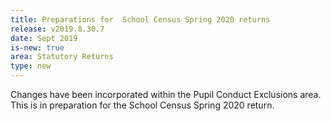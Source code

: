 ```yaml
---
title: Preparations for  School Census Spring 2020 returns
release: v2019.8.30.7
date: Sept 2019
is-new: true
area: Statutory Returns
type: new
---
```


Changes have been incorporated within the Pupil Conduct Exclusions area. This is in preparation for the School Census Spring 2020 return.